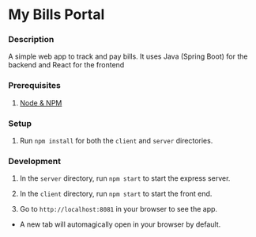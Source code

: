 # My Bills Portal

### Description
A simple web app to track and pay bills. It uses Java (Spring Boot) for the backend and React for the frontend

### Prerequisites
1. [Node & NPM](https://nodejs.org/en/)

### Setup
1. Run `npm install` for both the `client` and `server` directories.

### Development
1. In the `server` directory, run `npm start` to start the express server.

2. In the `client` directory, run `npm start` to start the front end.

3. Go to `http://localhost:8081` in your browser to see the app.
  * A new tab will automagically open in your browser by default.
